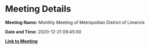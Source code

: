 # Meeting Details

**Meeting Name:** Monthly Meeting of Metropolitan District of Limerick

**Date and Time:** 2020-12-21 09:45:00

**[Link to Meeting](https://www.limerick.ie/council/whats-on/monthly-meeting-metropolitan-district-limerick-68)**
